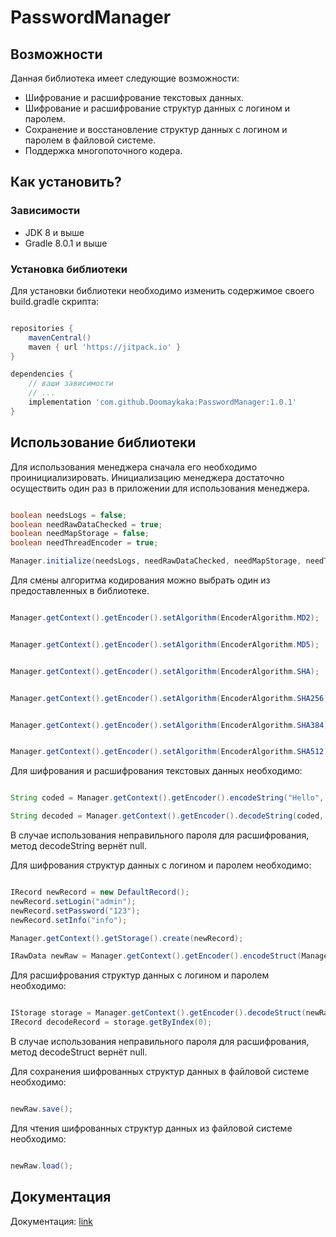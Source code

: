 # PasswordManager

## Возможности

Данная библиотека имеет следующие возможности:

- Шифрование и расшифрование текстовых данных.
- Шифрование и расшифрование структур данных с логином и паролем.
- Сохранение и восстановление структур данных с логином и паролем в файловой системе.
- Поддержка многопоточного кодера.

## Как установить?

### Зависимости

- JDK 8 и выше
- Gradle 8.0.1 и выше

### Установка библиотеки

Для установки библиотеки необходимо изменить содержимое своего build.gradle скрипта:

```groovy

repositories {
    mavenCentral()
	maven { url 'https://jitpack.io' }
}

dependencies {
	// ваши зависимости
	// ...
	implementation 'com.github.Doomaykaka:PasswordManager:1.0.1'
}

```

## Использование библиотеки

Для использования менеджера сначала его необходимо проинициализировать.
Инициализацию менеджера достаточно осуществить один раз в приложении для использования менеджера.

```java

boolean needsLogs = false;
boolean needRawDataChecked = true;
boolean needMapStorage = false;
boolean needThreadEncoder = true;

Manager.initialize(needsLogs, needRawDataChecked, needMapStorage, needThreadEncoder);

```

Для смены алгоритма кодирования можно выбрать один из предоставленных в библиотеке.

```java

Manager.getContext().getEncoder().setAlgorithm(EncoderAlgorithm.MD2);

```

```java

Manager.getContext().getEncoder().setAlgorithm(EncoderAlgorithm.MD5);

```

```java

Manager.getContext().getEncoder().setAlgorithm(EncoderAlgorithm.SHA);

```

```java

Manager.getContext().getEncoder().setAlgorithm(EncoderAlgorithm.SHA256);

```

```java

Manager.getContext().getEncoder().setAlgorithm(EncoderAlgorithm.SHA384);

```

```java

Manager.getContext().getEncoder().setAlgorithm(EncoderAlgorithm.SHA512);

```

Для шифрования и расшифрования текстовых данных необходимо:

```java

String coded = Manager.getContext().getEncoder().encodeString("Hello", "123");

String decoded = Manager.getContext().getEncoder().decodeString(coded, "123");

```

В случае использования неправильного пароля для расшифрования, метод decodeString вернёт null.

Для шифрования структур данных с логином и паролем необходимо:

```java

IRecord newRecord = new DefaultRecord();
newRecord.setLogin("admin");
newRecord.setPassword("123");
newRecord.setInfo("info");

Manager.getContext().getStorage().create(newRecord);

IRawData newRaw = Manager.getContext().getEncoder().encodeStruct(Manager.getContext().getStorage(), "123");

```

Для расшифрования структур данных с логином и паролем необходимо:

```java

IStorage storage = Manager.getContext().getEncoder().decodeStruct(newRaw, "123");
IRecord decodeRecord = storage.getByIndex(0);

```

В случае использования неправильного пароля для расшифрования, метод decodeStruct вернёт null.

Для сохранения шифрованных структур данных в файловой системе необходимо:

```java

newRaw.save();

```

Для чтения шифрованных структур данных из файловой системе необходимо:

```java

newRaw.load();

```

## Документация

Документация: [link](https://doomaykaka.github.io/PasswordManager/)